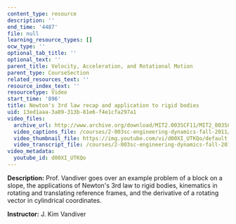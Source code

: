 ```yaml
---
content_type: resource
description: ''
end_time: '4487'
file: null
learning_resource_types: []
ocw_type: ''
optional_tab_title: ''
optional_text: ''
parent_title: Velocity, Acceleration, and Rotational Motion
parent_type: CourseSection
related_resources_text: ''
resource_index_text: ''
resourcetype: Video
start_time: '896'
title: Newton's 3rd law recap and application to rigid bodies
uid: 13ed1aaa-3a89-313b-81e6-f4e1cfa297a1
video_files:
  archive_url: http://www.archive.org/download/MIT2.003SCF11/MIT2_003SCF11_lec03_300k.mp4
  video_captions_file: /courses/2-003sc-engineering-dynamics-fall-2011/0665c12ffdfa5944a67393d7f27cec19_d00XI_UTKQo.vtt
  video_thumbnail_file: https://img.youtube.com/vi/d00XI_UTKQo/default.jpg
  video_transcript_file: /courses/2-003sc-engineering-dynamics-fall-2011/7d27e9d16416df3a2ec17ab5b3e492be_d00XI_UTKQo.pdf
video_metadata:
  youtube_id: d00XI_UTKQo
---
```


**Description:** Prof. Vandiver goes over an example problem of a block on a slope, the applications of Newton's 3rd law to rigid bodies, kinematics in rotating and translating reference frames, and the derivative of a rotating vector in cylindrical coordinates.

**Instructor:** J. Kim Vandiver



